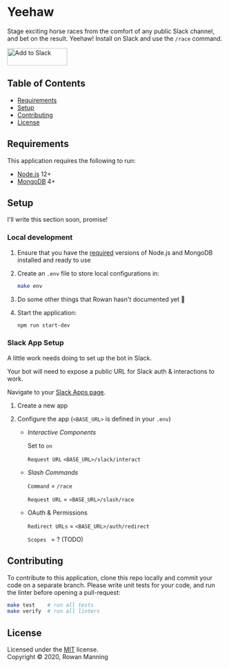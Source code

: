 
# Yeehaw

Stage exciting horse races from the comfort of any public Slack channel, and bet on the result. Yeehaw! Install on Slack and use the `/race` command.

<a href="https://slack-yeehaw.herokuapp.com/auth"><img alt="Add to Slack" height="40" width="139" src="https://platform.slack-edge.com/img/add_to_slack.png" srcset="https://platform.slack-edge.com/img/add_to_slack.png 1x, https://platform.slack-edge.com/img/add_to_slack@2x.png 2x"/></a>


## Table of Contents

  * [Requirements](#requirements)
  * [Setup](#setup)
  * [Contributing](#contributing)
  * [License](#license)


## Requirements

This application requires the following to run:

  * [Node.js](https://nodejs.org/) 12+
  * [MongoDB](https://www.mongodb.com/) 4+


## Setup

I'll write this section soon, promise!

### Local development

  1. Ensure that you have the [required](#requirements) versions of Node.js and MongoDB installed and ready to use

  2. Create an `.env` file to store local configurations in:

     ```sh
     make env
     ```

  3. Do some other things that Rowan hasn't documented yet :grimacing:

  4. Start the application:

     ```sh
     npm run start-dev
     ```

### Slack App Setup

A little work needs doing to set up the bot in Slack.

Your bot will need to expose a public URL for Slack auth & interactions to work.

Navigate to your [Slack Apps page](https://api.slack.com/apps).

1. Create a new app
2. Configure the app (`<BASE_URL>` is defined in your `.env`)

    * *Interactive Components*

        Set to `on`

        `Request URL` `<BASE_URL>/slack/interact`

    * *Slash Commands*

        `Command` = `/race`

        `Request URL` = `<BASE_URL>/slash/race`

    * OAuth & Permissions

        `Redirect URLs` = `<BASE_URL>/auth/redirect`

        `Scopes ` = ? (TODO)


## Contributing

To contribute to this application, clone this repo locally and commit your code on a separate branch. Please write unit tests for your code, and run the linter before opening a pull-request:

```sh
make test    # run all tests
make verify  # run all linters
```


## License

Licensed under the [MIT](LICENSE) license.<br/>
Copyright &copy; 2020, Rowan Manning

